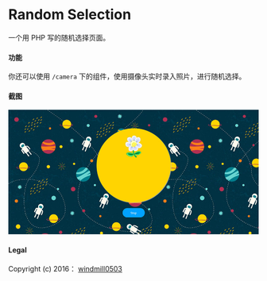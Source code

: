 # Random Selection
一个用 PHP 写的随机选择页面。

#### 功能

你还可以使用 `/camera` 下的组件，使用摄像头实时录入照片，进行随机选择。

#### 截图

![random-selection](assets/random-selection.jpg)

#### Legal

Copyright (c) 2016： [windmill0503](https://github.com/windmill0503)